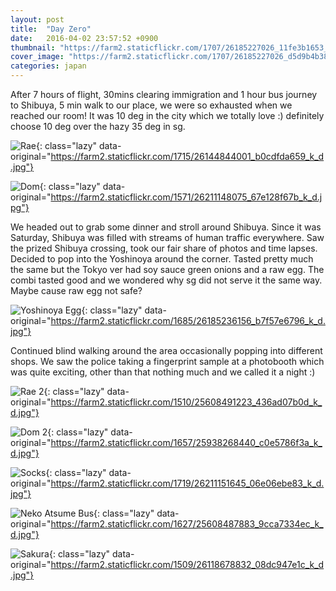 ```yaml
---
layout: post
title:  "Day Zero"
date:   2016-04-02 23:57:52 +0900
thumbnail: "https://farm2.staticflickr.com/1707/26185227026_11fe3b1653_z_d.jpg"
cover_image: "https://farm2.staticflickr.com/1707/26185227026_d5d9b4b38f_k_d.jpg"
categories: japan
---
```


After 7 hours of flight, 30mins clearing immigration and 1 hour bus journey to Shibuya, 5 min walk to our place, we were so exhausted when we reached our room! It was 10 deg in the city which we totally love :) definitely choose 10 deg over the hazy 35 deg in sg.

![Rae](){: class="lazy" data-original="https://farm2.staticflickr.com/1715/26144844001_b0cdfda659_k_d.jpg"}

![Dom](){: class="lazy" data-original="https://farm2.staticflickr.com/1571/26211148075_67e128f67b_k_d.jpg"}

We headed out to grab some dinner and stroll around Shibuya. Since it was Saturday, Shibuya was filled with streams of human traffic everywhere. Saw the prized Shibuya crossing, took our fair share of photos and time lapses. Decided to pop into the Yoshinoya around the corner. Tasted pretty much the same but the Tokyo ver had soy sauce green onions and a raw egg. The combi tasted good and we wondered why sg did not serve it the same way. Maybe cause raw egg not safe?

![Yoshinoya Egg](){: class="lazy" data-original="https://farm2.staticflickr.com/1685/26185236156_b7f57e6796_k_d.jpg"}

Continued blind walking around the area occasionally popping into different shops. We saw the police taking a fingerprint sample at a photobooth which was quite exciting, other than that nothing much and we called it a night :)

![Rae 2](){: class="lazy" data-original="https://farm2.staticflickr.com/1510/25608491223_436ad07b0d_k_d.jpg"}

![Dom 2](){: class="lazy" data-original="https://farm2.staticflickr.com/1657/25938268440_c0e5786f3a_k_d.jpg"}



![Socks](){: class="lazy" data-original="https://farm2.staticflickr.com/1719/26211151645_06e06ebe83_k_d.jpg"}

![Neko Atsume Bus](){: class="lazy" data-original="https://farm2.staticflickr.com/1627/25608487883_9cca7334ec_k_d.jpg"}



![Sakura](){: class="lazy" data-original="https://farm2.staticflickr.com/1509/26118678832_08dc947e1c_k_d.jpg"}



